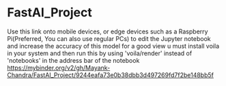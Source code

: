 # FastAI_Project
Use this link onto mobile devices, or edge devices such as a Raspberry Pi(Preferred, You can also use regular PCs) to edit the Jupyter notebook and increase the accuracy of this model
for a good view u must install voila in your system and then run this by using 'voila/render' instead of 'notebooks' in the address bar of the notebook 
https://mybinder.org/v2/gh/Mayank-Chandra/FastAI_Project/9244eafa73e0b38dbb3d497269fd7f2be148bb5f
